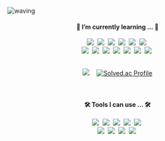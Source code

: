 <!--![header](https://capsule-render.vercel.app/api?type=모양&color=auto&height=높이&section=header&text=텍스트&fontSize=폰트크기) -->
![waving](https://capsule-render.vercel.app/api?type=waving&height=200&text=Just　Do!&fontAlign=50&fontAlignY=40&color=gradient)

<div align = center>
  <p align="center">
  <!--
  <h4 align="center"> 🐣 Hi there 🐣 </h4>
 <img src="https://img.shields.io/badge/Blog-03C75A?style=flat-square&logo=Naver&logoColor=white"/></a>&nbsp
  <a href="mailto:kkamboting@gmail.com"><img src="https://img.shields.io/badge/Gmail-EA4335?style=flat-square&logo=Gmail&logoColor=white"/></a>&nbsp
  -->
  <h4 align="center"> 🌱 I’m currently learning ... 🌱 </h4>
  <!-- <img src="https://img.shields.io/badge/이름-색상코드?style=flat-square&logo=로고명&logoColor=로고색"/> 
      홈페이지 : https://simpleicons.org/ -->
  <img src="https://img.shields.io/badge/Java-007396?style=flat-square&logo=Java&logoColor=white"/></a>&nbsp;
  <img src="https://img.shields.io/badge/Spring Boot-6DB33F?style=flat-square&logo=Spring Boot&logoColor=white"/></a>&nbsp;
  <img src="https://img.shields.io/badge/MySQL-4479A1?style=flat-square&logo=MySQL&logoColor=white"/></a>&nbsp;
  <img src="https://img.shields.io/badge/JSP·Servlet-007396?style=flat-square&logo=Java&logoColor=white"/></a>&nbsp;
  <img src="https://img.shields.io/badge/Javascript-ffb13b?style=flat-square&logo=javascript&logoColor=white"/></a>&nbsp;
  <img src="https://img.shields.io/badge/React-61DAFB?style=flat-square&logo=React&logoColor=white"/></a>&nbsp; <br />
  <img src="https://img.shields.io/badge/Python-3776AB?style=flat-square&logo=Python&logoColor=white"/></a>&nbsp;
  <img src="https://img.shields.io/badge/Firebase-FFCA28?style=flat-square&logo=Firebase&logoColor=white"/></a>&nbsp;
  <img src="https://img.shields.io/badge/HTML-E34F26?style=flat-square&logo=HTML5&logoColor=white"/></a>&nbsp;
  <img src="https://img.shields.io/badge/css-1572B6?style=flat-square&logo=css3&logoColor=white"/></a>&nbsp;
  <img src="https://img.shields.io/badge/Figma-F24E1E?style=flat-square&logo=Figma&logoColor=white"/></a>&nbsp;
  <img src="https://img.shields.io/badge/R-276DC3?style=flat-square&logo=R&logoColor=white"/></a>&nbsp;
  <img src="https://img.shields.io/badge/tensorflow-FF6F00?style=flat-square&logo=tensorflow&logoColor=white"/></a>&nbsp;
  <br><br>
 
  
 <img src="https://github-readme-stats.vercel.app/api/top-langs/?username=beeguriri&hide=JupyterNotebook&layout=compact">  &nbsp;&nbsp; [![Solved.ac Profile](http://mazassumnida.wtf/api/v2/generate_badge?boj=pooh11036)](https://solved.ac/pooh11036/)  
  <br><br>
  
  <h4 align="center"> 🛠 Tools I can use ... 🛠 </h4>
  <img src="https://img.shields.io/badge/IntelliJ-000000?style=flat-square&logo=IntelliJ IDEA&logoColor=white"/></a>&nbsp
  <img src="https://img.shields.io/badge/Gradle-02303A?style=flat-square&logo=Gradle&logoColor=white"/></a>&nbsp
  <img src="https://img.shields.io/badge/PyCharm-000000?style=flat-square&logo=PyCharm&logoColor=white"/></a>&nbsp
  <img src="https://img.shields.io/badge/Jupyter-F37626?style=flat-square&logo=Jupyter&logoColor=white"/></a>&nbsp
  <img src="https://img.shields.io/badge/Eclipse-2C2255?style=flat-square&logo=Eclipse IDE&logoColor=white"/></a>&nbsp
  <br>
  <img src="https://img.shields.io/badge/VS Code-007ACC?style=flat-square&logo=Visual Studio Code&logoColor=white"/></a>&nbsp
  <img src="https://img.shields.io/badge/RStudio-75AADB?style=flat-square&logo=RStudio&logoColor=white"/></a>&nbsp
  <img src="https://img.shields.io/badge/Lightroom-31A8FF?style=flat-square&logo=Adobe Lightroom&logoColor=white"/></a>&nbsp
  <img src="https://img.shields.io/badge/Photoshop-31A8FF?style=flat-square&logo=Adobe Photoshop&logoColor=white"/></a>&nbsp
  </p>  
</div>

<!--
**beeguriri/beeguriri** is a ✨ _special_ ✨ repository because its `README.md` (this file) appears on your GitHub profile.

Here are some ideas to get you started:

- 🔭 I’m currently working on ...
- 🌱 I’m currently learning ...
- 👯 I’m looking to collaborate on ...
- 🤔 I’m looking for help with ...
- 💬 Ask me about ...
- 📫 How to reach me: ...
- 😄 Pronouns: ...
- ⚡ Fun fact: ...
-->
